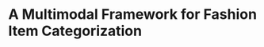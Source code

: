 A Multimodal Framework for Fashion Item Categorization
==========================================================

